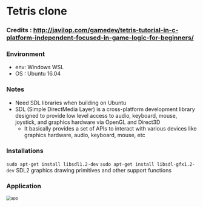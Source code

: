 # Tetris clone
### Credits : http://javilop.com/gamedev/tetris-tutorial-in-c-platform-independent-focused-in-game-logic-for-beginners/

### Environment
* env: Windows WSL
* OS : Ubuntu 16.04

### Notes
* Need SDL libraries when building on Ubuntu
* SDL (Simple DirectMedia Layer) is a cross-platform development library designed to provide low level access to audio, keyboard, mouse, joystick, and graphics hardware via OpenGL and Direct3D
  * It basically provides a set of APIs to interact with various devices like graphics hardware, audio, keyboard, mouse, etc

### Installations
```sudo apt-get install libsdl1.2-dev```
```sudo apt-get install libsdl-gfx1.2-dev```
  SDL2 graphics drawing primitives and other support functions

### **Application**

<img src="./img/app.png" alt="app" style="zoom:75%;" />
